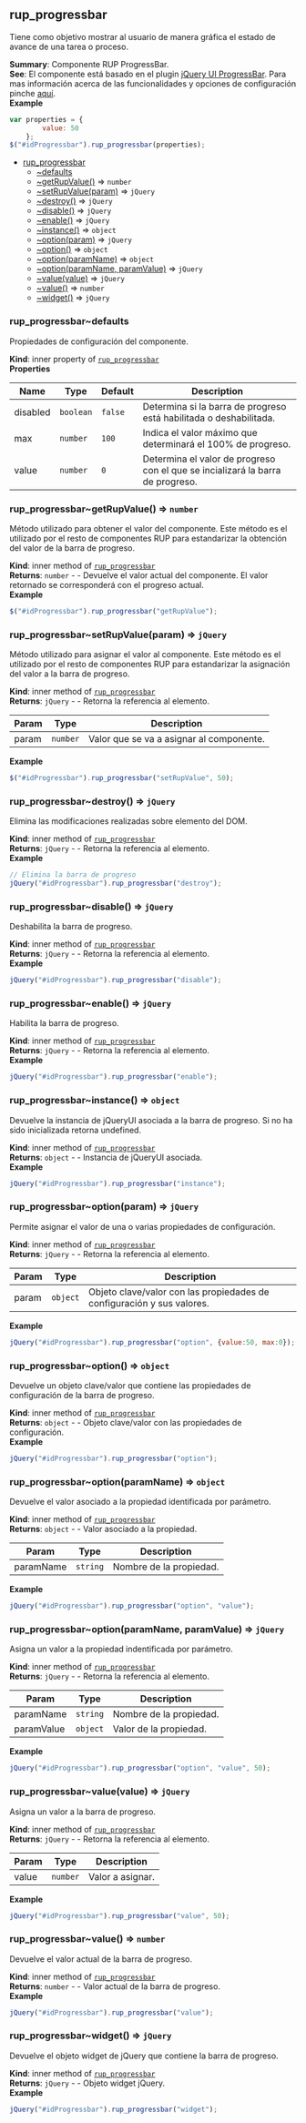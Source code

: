 <a name="module_rup_progressbar"></a>

## rup_progressbar
Tiene como objetivo mostrar al usuario de manera gráfica el estado de avance de una tarea o proceso.

**Summary**: Componente RUP ProgressBar.  
**See**: El componente está basado en el plugin [jQuery UI ProgressBar](https://jqueryui.com/progressbar/). Para mas información acerca de las funcionalidades y opciones de configuración pinche [aquí](http://api.jqueryui.com/progressbar/).  
**Example**  
```js
var properties = {		value: 50	};$("#idProgressbar").rup_progressbar(properties);
```

* [rup_progressbar](#module_rup_progressbar)
    * [~defaults](#module_rup_progressbar..defaults)
    * [~getRupValue()](#module_rup_progressbar..getRupValue) ⇒ <code>number</code>
    * [~setRupValue(param)](#module_rup_progressbar..setRupValue) ⇒ <code>jQuery</code>
    * [~destroy()](#module_rup_progressbar..destroy) ⇒ <code>jQuery</code>
    * [~disable()](#module_rup_progressbar..disable) ⇒ <code>jQuery</code>
    * [~enable()](#module_rup_progressbar..enable) ⇒ <code>jQuery</code>
    * [~instance()](#module_rup_progressbar..instance) ⇒ <code>object</code>
    * [~option(param)](#module_rup_progressbar..option) ⇒ <code>jQuery</code>
    * [~option()](#module_rup_progressbar..option) ⇒ <code>object</code>
    * [~option(paramName)](#module_rup_progressbar..option) ⇒ <code>object</code>
    * [~option(paramName, paramValue)](#module_rup_progressbar..option) ⇒ <code>jQuery</code>
    * [~value(value)](#module_rup_progressbar..value) ⇒ <code>jQuery</code>
    * [~value()](#module_rup_progressbar..value) ⇒ <code>number</code>
    * [~widget()](#module_rup_progressbar..widget) ⇒ <code>jQuery</code>

<a name="module_rup_progressbar..defaults"></a>

### rup_progressbar~defaults
Propiedades de configuración del componente.

**Kind**: inner property of [<code>rup_progressbar</code>](#module_rup_progressbar)  
**Properties**

| Name | Type | Default | Description |
| --- | --- | --- | --- |
| disabled | <code>boolean</code> | <code>false</code> | Determina si la barra de progreso está habilitada o deshabilitada. |
| max | <code>number</code> | <code>100</code> | Indica el valor máximo que determinará el 100% de progreso. |
| value | <code>number</code> | <code>0</code> | Determina el valor de progreso con el que se incializará la barra de progreso. |

<a name="module_rup_progressbar..getRupValue"></a>

### rup_progressbar~getRupValue() ⇒ <code>number</code>
Método utilizado para obtener el valor del componente. Este método es el utilizado por el resto de componentes RUP para estandarizar la obtención del valor de la barra de progreso.

**Kind**: inner method of [<code>rup_progressbar</code>](#module_rup_progressbar)  
**Returns**: <code>number</code> - - Devuelve el valor actual del componente. El valor retornado se corresponderá con el progreso actual.  
**Example**  
```js
$("#idProgressbar").rup_progressbar("getRupValue");
```
<a name="module_rup_progressbar..setRupValue"></a>

### rup_progressbar~setRupValue(param) ⇒ <code>jQuery</code>
Método utilizado para asignar el valor al componente. Este método es el utilizado por
el resto de componentes RUP para estandarizar la asignación del valor a la barra de progreso.

**Kind**: inner method of [<code>rup_progressbar</code>](#module_rup_progressbar)  
**Returns**: <code>jQuery</code> - - Retorna la referencia al elemento.  

| Param | Type | Description |
| --- | --- | --- |
| param | <code>number</code> | Valor que se va a asignar al componente. |

**Example**  
```js
$("#idProgressbar").rup_progressbar("setRupValue", 50);
```
<a name="module_rup_progressbar..destroy"></a>

### rup_progressbar~destroy() ⇒ <code>jQuery</code>
Elimina las modificaciones realizadas sobre elemento del DOM.

**Kind**: inner method of [<code>rup_progressbar</code>](#module_rup_progressbar)  
**Returns**: <code>jQuery</code> - - Retorna la referencia al elemento.  
**Example**  
```js
// Elimina la barra de progresojQuery("#idProgressbar").rup_progressbar("destroy");
```
<a name="module_rup_progressbar..disable"></a>

### rup_progressbar~disable() ⇒ <code>jQuery</code>
Deshabilita la barra de progreso.

**Kind**: inner method of [<code>rup_progressbar</code>](#module_rup_progressbar)  
**Returns**: <code>jQuery</code> - - Retorna la referencia al elemento.  
**Example**  
```js
jQuery("#idProgressbar").rup_progressbar("disable");
```
<a name="module_rup_progressbar..enable"></a>

### rup_progressbar~enable() ⇒ <code>jQuery</code>
Habilita la barra de progreso.

**Kind**: inner method of [<code>rup_progressbar</code>](#module_rup_progressbar)  
**Returns**: <code>jQuery</code> - - Retorna la referencia al elemento.  
**Example**  
```js
jQuery("#idProgressbar").rup_progressbar("enable");
```
<a name="module_rup_progressbar..instance"></a>

### rup_progressbar~instance() ⇒ <code>object</code>
Devuelve la instancia de jQueryUI asociada a la barra de progreso. Si no ha sido inicializada retorna undefined.

**Kind**: inner method of [<code>rup_progressbar</code>](#module_rup_progressbar)  
**Returns**: <code>object</code> - - Instancia de jQueryUI asociada.  
**Example**  
```js
jQuery("#idProgressbar").rup_progressbar("instance");
```
<a name="module_rup_progressbar..option"></a>

### rup_progressbar~option(param) ⇒ <code>jQuery</code>
Permite asignar el valor de una o varias propiedades de configuración.

**Kind**: inner method of [<code>rup_progressbar</code>](#module_rup_progressbar)  
**Returns**: <code>jQuery</code> - - Retorna la referencia al elemento.  

| Param | Type | Description |
| --- | --- | --- |
| param | <code>object</code> | Objeto clave/valor con las propiedades de configuración y sus valores. |

**Example**  
```js
jQuery("#idProgressbar").rup_progressbar("option", {value:50, max:0});
```
<a name="module_rup_progressbar..option"></a>

### rup_progressbar~option() ⇒ <code>object</code>
Devuelve un objeto clave/valor que contiene las propiedades de configuración de la barra de progreso.

**Kind**: inner method of [<code>rup_progressbar</code>](#module_rup_progressbar)  
**Returns**: <code>object</code> - - Objeto clave/valor con las propiedades de configuración.  
**Example**  
```js
jQuery("#idProgressbar").rup_progressbar("option");
```
<a name="module_rup_progressbar..option"></a>

### rup_progressbar~option(paramName) ⇒ <code>object</code>
Devuelve el valor asociado a la propiedad identificada por parámetro.

**Kind**: inner method of [<code>rup_progressbar</code>](#module_rup_progressbar)  
**Returns**: <code>object</code> - - Valor asociado a la propiedad.  

| Param | Type | Description |
| --- | --- | --- |
| paramName | <code>string</code> | Nombre de la propiedad. |

**Example**  
```js
jQuery("#idProgressbar").rup_progressbar("option", "value");
```
<a name="module_rup_progressbar..option"></a>

### rup_progressbar~option(paramName, paramValue) ⇒ <code>jQuery</code>
Asigna un valor a la propiedad indentificada por parámetro.

**Kind**: inner method of [<code>rup_progressbar</code>](#module_rup_progressbar)  
**Returns**: <code>jQuery</code> - - Retorna la referencia al elemento.  

| Param | Type | Description |
| --- | --- | --- |
| paramName | <code>string</code> | Nombre de la propiedad. |
| paramValue | <code>object</code> | Valor de la propiedad. |

**Example**  
```js
jQuery("#idProgressbar").rup_progressbar("option", "value", 50);
```
<a name="module_rup_progressbar..value"></a>

### rup_progressbar~value(value) ⇒ <code>jQuery</code>
Asigna un valor a la barra de progreso.

**Kind**: inner method of [<code>rup_progressbar</code>](#module_rup_progressbar)  
**Returns**: <code>jQuery</code> - - Retorna la referencia al elemento.  

| Param | Type | Description |
| --- | --- | --- |
| value | <code>number</code> | Valor a asignar. |

**Example**  
```js
jQuery("#idProgressbar").rup_progressbar("value", 50);
```
<a name="module_rup_progressbar..value"></a>

### rup_progressbar~value() ⇒ <code>number</code>
Devuelve el valor actual de la barra de progreso.

**Kind**: inner method of [<code>rup_progressbar</code>](#module_rup_progressbar)  
**Returns**: <code>number</code> - - Valor actual de la barra de progreso.  
**Example**  
```js
jQuery("#idProgressbar").rup_progressbar("value");
```
<a name="module_rup_progressbar..widget"></a>

### rup_progressbar~widget() ⇒ <code>jQuery</code>
Devuelve el objeto widget de jQuery que contiene la barra de progreso.

**Kind**: inner method of [<code>rup_progressbar</code>](#module_rup_progressbar)  
**Returns**: <code>jQuery</code> - - Objeto widget jQuery.  
**Example**  
```js
jQuery("#idProgressbar").rup_progressbar("widget");
```
